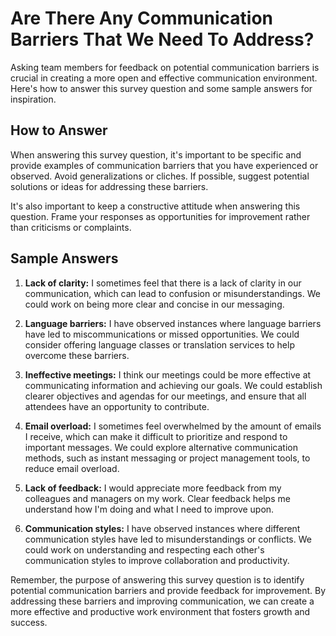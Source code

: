 Are There Any Communication Barriers That We Need To Address?
====================================================================================

Asking team members for feedback on potential communication barriers is crucial in creating a more open and effective communication environment. Here's how to answer this survey question and some sample answers for inspiration.

How to Answer
-------------

When answering this survey question, it's important to be specific and provide examples of communication barriers that you have experienced or observed. Avoid generalizations or cliches. If possible, suggest potential solutions or ideas for addressing these barriers.

It's also important to keep a constructive attitude when answering this question. Frame your responses as opportunities for improvement rather than criticisms or complaints.

Sample Answers
--------------

1. **Lack of clarity:** I sometimes feel that there is a lack of clarity in our communication, which can lead to confusion or misunderstandings. We could work on being more clear and concise in our messaging.

2. **Language barriers:** I have observed instances where language barriers have led to miscommunications or missed opportunities. We could consider offering language classes or translation services to help overcome these barriers.

3. **Ineffective meetings:** I think our meetings could be more effective at communicating information and achieving our goals. We could establish clearer objectives and agendas for our meetings, and ensure that all attendees have an opportunity to contribute.

4. **Email overload:** I sometimes feel overwhelmed by the amount of emails I receive, which can make it difficult to prioritize and respond to important messages. We could explore alternative communication methods, such as instant messaging or project management tools, to reduce email overload.

5. **Lack of feedback:** I would appreciate more feedback from my colleagues and managers on my work. Clear feedback helps me understand how I'm doing and what I need to improve upon.

6. **Communication styles:** I have observed instances where different communication styles have led to misunderstandings or conflicts. We could work on understanding and respecting each other's communication styles to improve collaboration and productivity.

Remember, the purpose of answering this survey question is to identify potential communication barriers and provide feedback for improvement. By addressing these barriers and improving communication, we can create a more effective and productive work environment that fosters growth and success.
